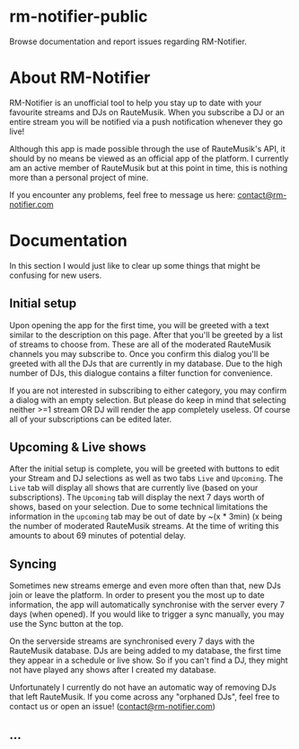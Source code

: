 # rm-notifier-public
Browse documentation and report issues regarding RM-Notifier.

# About RM-Notifier

RM-Notifier is an unofficial tool to help you stay up to date with your favourite streams and DJs on RauteMusik.
When you subscribe a DJ or an entire stream you will be notified via a push notification whenever they go live!

Although this app is made possible through the use of RauteMusik's API, it should by no means be viewed as an official app of the platform.
I currently am an active member of RauteMusik but at this point in time, this is nothing more than a personal project of mine.

If you encounter any problems, feel free to message us here:
contact@rm-notifier.com

# Documentation

In this section I would just like to clear up some things that might be confusing for new users.

## Initial setup
Upon opening the app for the first time, you will be greeted with a text similar to the description on this page.
After that you'll be greeted by a list of streams to choose from. These are all of the moderated RauteMusik channels you may subscribe to.
Once you confirm this dialog you'll be greeted with all the DJs that are currently in my database. 
Due to the high number of DJs, this dialogue contains a filter function for convenience. 

If you are not interested in subscribing to either category, you may confirm a dialog with an empty selection.
But please do keep in mind that selecting neither >=1 stream OR DJ will render the app completely useless.
Of course all of your subscriptions can be edited later.

## Upcoming & Live shows
After the initial setup is complete, you will be greeted with buttons to edit your Stream and DJ selections as well as two tabs `Live` and `Upcoming`.
The `Live` tab will display all shows that are currently live (based on your subscriptions).
The `Upcoming` tab will display the next 7 days worth of shows, based on your selection.
Due to some technical limitations the information in the `upcoming` tab may be out of date by ~(x * 3min) (x being the number of moderated RauteMusik streams.
At the time of writing this amounts to about 69 minutes of potential delay. 

## Syncing
Sometimes new streams emerge and even more often than that, new DJs join or leave the platform.
In order to present you the most up to date information, the app will automatically synchronise with the server every 7 days (when opened). 
If you would like to trigger a sync manually, you may use the Sync button at the top. 

On the serverside streams are synchronised every 7 days with the RauteMusik database.
DJs are being added to my database, the first time they appear in a schedule or live show. 
So if you can't find a DJ, they might not have played any shows after I created my database. 

Unfortunately I currently do not have an automatic way of removing DJs that left RauteMusik.
If you come across any "orphaned DJs", feel free to contact us or open an issue! (contact@rm-notifier.com)

## ...
